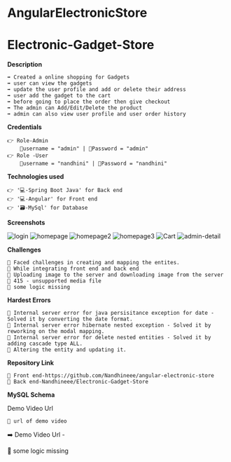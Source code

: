 # AngularElectronicStore
# Electronic-Gadget-Store

**Description**

    ➡️ Created a online shopping for Gadgets 
    ➡️ user can view the gadgets
    ➡️ update the user profile and add or delete their address
    ➡️ user add the gadget to the cart
    ➡️ before going to place the order then give checkout
    ➡️ The admin can Add/Edit/Delete the product
    ➡️ admin can also view user profile and user order history


**Credentials**

    👉 Role-Admin 
        📧username = "admin" | 🔐Password = "admin"
    👉 Role -User
        📧username = "nandhini" | 🔐Password = "nandhini"




**Technologies used**

    👉 '💻-Spring Boot Java' for Back end
    👉 '💻-Angular' for Front end 
    👉 '🗃️-MySql' for Database 


**Screenshots**

![login](https://github.com/Nandhineee/Electronic-Gadget-Store/assets/145537963/1f0210b0-a34b-4e36-9ae3-558d395c8083)
![homepage](https://github.com/Nandhineee/Electronic-Gadget-Store/assets/145537963/b956a8f2-73e9-48ef-bb48-29823671b065)
![homepage2](https://github.com/Nandhineee/Electronic-Gadget-Store/assets/145537963/67e25f97-27e0-4f01-ba77-40f5690c2272)
![homepage3](https://github.com/Nandhineee/Electronic-Gadget-Store/assets/145537963/f8aca778-185b-45fc-a632-76107af4d1aa)
![Cart](https://github.com/Nandhineee/Electronic-Gadget-Store/assets/145537963/8567efc5-b634-47ac-9dcd-0faa3552e11c)
![admin-detail](https://github.com/Nandhineee/Electronic-Gadget-Store/assets/145537963/3aeeefa5-a458-41f2-b12b-b9ebe9b98cbe)


**Challenges**

    🔴 Faced challenges in creating and mapping the entites.
    🔴 While integrating front end and back end 
    🔴 Uploading image to the server and downloading image from the server
    🔴 415 - unsupported media file
    🔴 some logic missing



**Hardest Errors** 

    🚩 Internal server error for java persisitance exception for date - Solved it by converting the date format.
    🚩 Internal server error hibernate nested exception - Solved it by reworking on the modal mapping.
    🚩 Internal server error for delete nested entities - Solved it by adding cascade type ALL.
    🚩 Altering the entity and updating it.


**Repository Link**

    🔗 Front end-https://github.com/Nandhineee/angular-electronic-store   
    🔗 Back end-Nandhineee/Electronic-Gadget-Store


**MySQL Schema**







Demo Video Url
  
    🔗 url of demo video
  
  
  
  

  
  
  















➡️ Demo Video Url -









🔴 some logic missing
